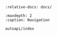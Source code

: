 ```{include} ../README.md
:relative-docs: docs/
```

```{toctree}
:maxdepth: 2
:caption: Navigation

autoapi/index
```
